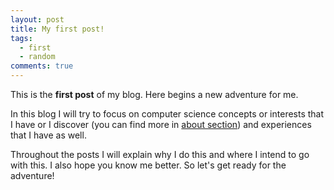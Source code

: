```yaml
---
layout: post
title: My first post!
tags:
  - first
  - random
comments: true
---
```


This is the **first post** of my blog. Here begins a new adventure for me.

In this blog I will try to focus on computer science concepts or interests 
that I have or I discover (you can find more in [about section](/about)) and experiences that I have as well.

Throughout the posts I will explain why I do this and where I intend to go with this. I also hope you know me better. So let's get ready for the adventure! 